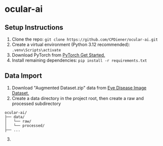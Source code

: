 # ocular-ai

## Setup Instructions

1. Clone the repo:
```git clone https://github.com/CPDiener/ocular-ai.git```
2. Create a virtual environment (Python 3.12 recommended):
```.venv\Scripts\activate```
3. Download PyTorch from [PyTorch Get Started.](https://pytorch.org/get-started/locally/)
4. Install remaining dependencies:
```pip install -r requirements.txt```


## Data Import

1. Download "Augmented Dataset.zip" data from [Eye Disease Image Dataset.](https://data.mendeley.com/datasets/s9bfhswzjb/1)
2. Create a data directory in the project root, then create a raw and processed subdirectory
```
ocular-ai/
├── data/
│   └── raw/
│   └── processed/
├── ...
```
3. 
